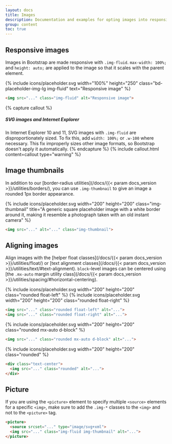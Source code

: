 ```yaml
---
layout: docs
title: Images
description: Documentation and examples for opting images into responsive behavior (so they never become larger than their parent elements) and add lightweight styles to them—all via classes.
group: content
toc: true
---
```


## Responsive images

Images in Bootstrap are made responsive with `.img-fluid`. `max-width: 100%;` and `height: auto;` are applied to the image so that it scales with the parent element.

<div class="bd-example">
  {% include icons/placeholder.svg width="100%" height="250" class="bd-placeholder-img-lg img-fluid" text="Responsive image" %}
</div>

```html
<img src="..." class="img-fluid" alt="Responsive image">
```

{% capture callout %}
##### SVG images and Internet Explorer

In Internet Explorer 10 and 11, SVG images with `.img-fluid` are disproportionately sized. To fix this, add `width: 100%;` or `.w-100` where necessary. This fix improperly sizes other image formats, so Bootstrap doesn't apply it automatically.
{% endcapture %}
{% include callout.html content=callout type="warning" %}

## Image thumbnails

In addition to our [border-radius utilities](/docs/{{< param docs_version >}}/utilities/borders/), you can use `.img-thumbnail` to give an image a rounded 1px border appearance.

<div class="bd-example bd-example-images">
  {% include icons/placeholder.svg width="200" height="200" class="img-thumbnail" title="A generic square placeholder image with a white border around it, making it resemble a photograph taken with an old instant camera" %}
</div>

```html
<img src="..." alt="..." class="img-thumbnail">
```

## Aligning images

Align images with the [helper float classes](/docs/{{< param docs_version >}}/utilities/float/) or [text alignment classes](/docs/{{< param docs_version >}}/utilities/text/#text-alignment). `block`-level images can be centered using [the `.mx-auto` margin utility class](/docs/{{< param docs_version >}}/utilities/spacing/#horizontal-centering).

<div class="bd-example bd-example-images">
  {% include icons/placeholder.svg width="200" height="200" class="rounded float-left" %}
  {% include icons/placeholder.svg width="200" height="200" class="rounded float-right" %}
</div>

```html
<img src="..." class="rounded float-left" alt="...">
<img src="..." class="rounded float-right" alt="...">
```

<div class="bd-example bd-example-images">
  {% include icons/placeholder.svg width="200" height="200" class="rounded mx-auto d-block" %}
</div>

```html
<img src="..." class="rounded mx-auto d-block" alt="...">
```

<div class="bd-example bd-example-images">
  <div class="text-center">
    {% include icons/placeholder.svg width="200" height="200" class="rounded" %}
  </div>
</div>

```html
<div class="text-center">
  <img src="..." class="rounded" alt="...">
</div>
```


## Picture

If you are using the `<picture>` element to specify multiple `<source>` elements for a specific `<img>`, make sure to add the `.img-*` classes to the `<img>` and not to the `<picture>` tag.

```html
​<picture>
  <source srcset="..." type="image/svg+xml">
  <img src="..." class="img-fluid img-thumbnail" alt="...">
</picture>
```
